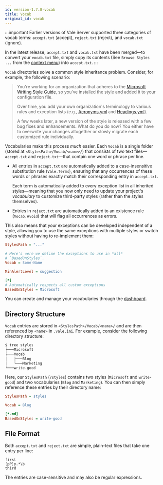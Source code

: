 ```yaml
---
id: version-1.7.0-vocab
title: Vocab
original_id: vocab
---
```


:::important
Earlier versions of Vale Server supported three categories of vocab
terms: `accept.txt` (accept), `reject.txt` (reject), and `vocab.txt`
(ignore).

In the latest release, `accept.txt` and `vocab.txt` have been merged&mdash;to convert your `vocab.txt` file, simply copy its contents
(See `Browse Styles ...` from the [context menu](ui)) into `accept.txt`.
:::

`Vocab` directories solve a common style
inheritance problem. Consider, for example, the following scenario:

> You're working for an organization that adheres to the
> [Microsoft Writing Style Guide](https://github.com/errata-ai/Microsoft), so
> you've installed the style and added it to your configuration file.
>
> Over time, you add your own organization's terminology to various rules and
> exception lists (e.g.,
> [Acronyms.yml](https://github.com/errata-ai/Microsoft/blob/master/Microsoft/Acronyms.yml)
> and
> [Headings.yml](https://github.com/errata-ai/Microsoft/blob/master/Microsoft/Headings.yml)).
>
> A few weeks later, a new version of the style is released with a few bug fixes and
> enhancements. What do you do now? You either have to overwrite your changes altogether
> or slowly migrate each customized rule individually.

Vocabularies make this process *much* easier. Each `Vocab` is a single folder
(stored at `<StylesPath>/Vocab/<name>/`) that consists of two text
files&mdash;`accept.txt` and `reject.txt`&mdash;that contain one word or phrase
per line.

* All entries in `accept.txt` are automatically added to a case-insensitive
  substitution rule (`Vale.Terms`), ensuring that any occurrences of these
  words or phrases exactly match their corresponding entry in `accept.txt`.

  Each term is automatically added to every exception list in all inherited
  styles&mdash;meaning that you now only need to update your project's
  *vocabulary* to customize third-party styles (rather than the styles
  themselves).

* Entries in `reject.txt` are automatically added to an existence rule
  (`Vocab.Avoid`) that will flag all occurrences as errors.

This also means that your exceptions can be developed independent of a style,
allowing you to use the same exceptions with multiple styles or switch styles
without having to re-implement them:

```ini
StylesPath = "..."

# Here's were we define the exceptions to use in *all*
# `BasedOnStyles`.
Vocab = Some-Name

MinAlertLevel = suggestion

[*]
# Automatically respects all custom exceptions
BasedOnStyles = Microsoft
```

You can create and manage your vocabularies through the [dashboard](ui#dashbaord).

## Directory Structure

`Vocab` entries are stored in `<StylesPath>/Vocab/<name>/` and are then
referenced by `<name>` in `.vale.ini`. For example, consider the following
directory structure:

```bash
$ tree styles
├───Microsoft
├───Vocab
│   ├───Blog
│   └───Marketing
└───write-good
```

Here, our `StylesPath` (`/styles`) contains two styles (`Microsoft` and
`write-good`) and two vocabularies (`Blog` and `Marketing`). You can then
simply reference these entries by their directory name:

```ini title=".vale.ini"
StylesPath = styles

Vocab = Blog

[*.md]
BasedOnStyles = write-good
```

## File Format

Both `accept.txt` and `reject.txt` are simple, plain-text files that take one
entry per line:

```text
first
[pP]y.*\b
third
```

The entries are case-sensitive and may also be regular expressions.
